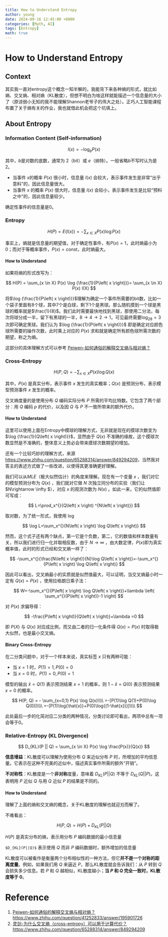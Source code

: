 ```yaml
---
title: How to Understand Entropy
author: young
date: 2024-09-16 12:45:00 +0800
categories: [Math, AI]
tags: [Entropy]
math: true
---
```


# How to Understand Entropy

## Context

其实我一直对entropy这个概念一知半解的，我能背下来各种熵的形式，就比如熵、交叉熵、相对熵（KL散度），但想不明白为啥这样就能描述一个信息量的大小了（原谅弱小无知的我不能理解Shannon老爷子的伟大之处）。正巧人工智能课程布置了关于熵有关的作业，我也就借此机会把这个坑填上。

## About Entropy

### Information Content (Self-information)

$$
I(x) = -\log_b P(x)
$$

其中，$b$是对数的底数，通常为 2（bit）或 $e$（纳特）。一般省略$b$不写时认为是2。

- 当事件 $x$的概率 $P(x)$ 很小时，信息量 $I(x)$ 会较大，表示事件发生是非常“出乎意料”的，因此信息量很大。
- 当事件 $x$ 的概率 $P(x)$ 很大时，信息量 $I(x)$ 会较小，表示事件发生是比较“预料之中”的，因此信息量较少。

确定性事件的信息量是0。

### Entropy

$$
H(P) =E(I(x))= - \sum_{x \in X} P(x) \log P(x)
$$

事实上，熵就是信息量的期望值，对于确定性事件，有$P(x)=1$，此时熵最小为0；而对于等概率事件，$P(x)=\text{const}$，此时熵最大。

#### How to Understand

如果将熵的形式改写为：


$$
H(P) =  \sum_{x \in X} P(x) \log {\frac{1}{P\left( x \right)}}= \sum_{x \in X} P(x) I(X)
$$

将$\log {\frac{1}{P\left( x \right)}}$理解为确定一个事件所需要的bit数，比如一个袋子里面有8个球，其中7个是白球，剩下1个是黑球。那么随机摸到一个球是黑球的概率就是$\frac{1}{8}$。我们此时需要最快地找到黑球，那使用二分法，每次将球分成一半，留下有黑球的一半，$8\rightarrow 4 \rightarrow 2 \rightarrow 1$，可见最终需要$\log _28=3$次即可确定黑球。我们认为 $\log {\frac{1}{P\left( x \right)}}$ 即是确定对应颜色球所需要的操作次数，此时乘上对应的 $P(x)$ 求和就是确定所有颜色球所需次数的期望，称之为熵。

这部分的具体理解方式可以参考  [Peiwen-如何通俗的解释交叉熵与相对熵？](https://www.zhihu.com/question/41252833/answer/195901726) 

### Cross-Entropy

$$
H(P, Q) = - \sum_{x \in X} P(x) \log Q(x)
$$

其中，$P(x)$ 是真实分布，表示事件 $x$ 发生的真实概率；$Q(x)$ 是预测分布，表示模型预测事件 $x$ 发生的概率。

交叉熵度量的是使用分布 $Q$ 编码实际分布 $P$ 所需的平均比特数。它包含了两个部分：用 $Q$ 编码 $p$ 的代价，以及因 $Q$ 与 $P$ 不一致所带来的额外代价。

#### How to Understand

这里可以使用上面在Entropy中模球的理解方式，无非就是现在的摸球次数变为 $\log {\frac{1}{Q\left( x \right)}}$，显然由于 $Q(x)$ 不准确的缘故，这个摸球次数显然是不准确的，整体意义上势必会带来摸球次数期望的增加。

还有一个比较巧妙的理解方式，来源<https://www.zhihu.com/question/65288314/answer/849294209>，当然我对答主的表述方式做了一些改进，以使得其更准确更好理解。

我们可以从$MLE$（极大似然估计）的角度来理解。现在有一个变量 $x$ ，我们对它的模型预测分布为 $Q(x)$ ，我们就对它做 $N$ 次独立同分布的实验（我们让 $N\rightarrow \infty $），对应 $x$ 的观测次数为 $N(x)$ 。如此一来，它的似然值即可写成：


$$
L=\prod_x^{}{Q\left( x \right) ^{N\left( x \right)}}
$$

取对数，为了统一形式，我使用 $\log$


$$
\log L=\sum_x^{}{N\left( x \right) \log Q\left( x \right)}
$$

然而，这个式子还有两个缺点，第一它是个负数，第二，它的数值和样本数量有关，所以我们进行归一化并取相反数，由于 $N\rightarrow \infty$ ，由大数定律，$P(x)$即为真实概率值，此时的形式已经和交叉熵一样了：


$$
-\sum_x^{}{\frac{N\left( x \right)}{N}\log Q\left( x \right)}=-\sum_x^{}{P\left( x \right) \log Q\left( x \right)}
$$

因此可以看出，交叉熵最小的实质就是似然值最大，可以证明，当交叉熵最小时一定有 $Q(x)=P(x)$ ，使用拉格朗日乘子法：


$$
W=-\sum_x^{}{P\left( x \right) \log Q\left( x \right)}+\lambda \left( \sum_x^{}{P\left( x \right)}-1 \right)
$$

对 $P(x)$ 求偏导得：


$$
-\frac{P\left( x \right)}{Q\left( x \right)}+\lambda =0
$$

即 $P(X)$ 与 $Q(x)$ 对应成比例，而又由二者的归一化条件得 $Q(x)=P(x)$ 时取得极大似然，也是最小交叉熵。

#### Binary Cross-Entropy

在二分类问题中，对于一个样本来说，真实标签 $x$ 只有两种可能：

- 当 $x=1$ 时，$P(1)=1,P(0)=0$
- 当 $x=0$ 时，$P(1)=0,P(0)=1$

模型的输出 $\hat{x}=Q(1)$ 表示预测结果 $x=1$ 的概率，则 $1-\hat{x}=Q(0)$ 表示预测结果 $x=0$ 的概率。


$$
H(P, Q) = - \sum_{x=0,1} P(x) \log Q(x)\\\\
=-[P(1)\log Q(1)+P(0)\log Q(0)]\\\\
=-[P(1)\log{\hat{x}}+P(0)\log{(1-\hat{x})}]\\\\
$$


此处最后一步的化简对应二分类的两种情况，分类讨论即可看出，两项中总有一项会等于0。

### Relative-Entropy (KL Divergence)

$$
D_{KL}(P || Q) = \sum_{x \in X} P(x) \log \frac{P(x)}{Q(x)}
$$

**信息增益**：KL散度可以理解为使用分布 $Q$ 来近似分布 $P$ 时，所增加的平均信息量。它表示在这种不完美的近似中，描述真实事件所需的额外“开销”。

**不对称性**：KL散度是一个**非对称**度量，意味着 $D_{KL}(P||Q)$ 不等于 $D_{KL}(Q || P)$。这表明用 $P$ 近似 $Q$ 与用 $Q$ 近似 $P$ 的结果是不同的。

#### How to Understand

理解了上面的熵和交叉熵的概念，关于KL散度的理解也就迎刃而解了。

不难看出：


$$
H\left( P,Q \right) =H\left( P \right) +D_{KL}\left( P||Q \right)
$$

$H(P)$ 是真实分布的熵，表示用分布 $P$ 编码数据的最小信息量

`$D_{KL}(P||Q)$` 表示使用 $Q$ 而非 $P$ 编码数据时，额外增加的信息量

KL散度可以被看作是衡量两个分布相似性的一种方法，但它**并不是一个对称的距离度量**。例如，如果我们用 $Q$ 来逼近 $P$，那么KL散度就会告诉我们：从 $P$ 转到 $Q$ 会损失多少信息。若 $P$ 和 $Q$ 越相似，KL散度越小；**当 $P$ 和 $Q$ 完全一致时，KL散度等于 0**。

# Reference

1. [Peiwen-如何通俗的解释交叉熵与相对熵？](https://www.zhihu.com/question/41252833/answer/195901726)  <https://www.zhihu.com/question/41252833/answer/195901726>
2. [灵剑-为什么交叉熵（cross-entropy）可以用于计算代价？](https://www.zhihu.com/question/65288314/answer/849294209)   <https://www.zhihu.com/question/65288314/answer/849294209>



